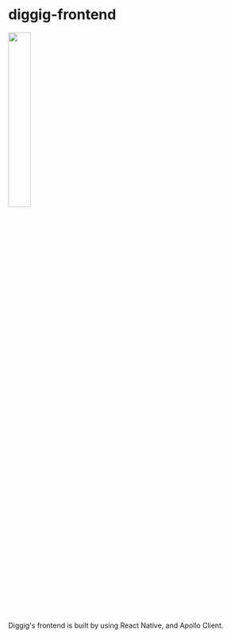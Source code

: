 # diggig-frontend

<img src="https://user-images.githubusercontent.com/82920859/215319605-998bb777-34c2-4636-95f0-d8db1c004b4a.png" style="width:30%;height:30%"/>

Diggig's frontend is built by using React Native, and Apollo Client.
